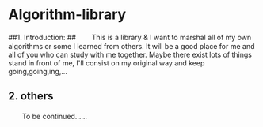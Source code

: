 # Algorithm-library #


##1. Introduction: ##
　　This is a library & I want to marshal all of my own algorithms or some I learned from others. It will be a good place for me and all of you who can study with me together. Maybe there exist lots of things stand in front of me, I'll consist on my original way and keep going,going,ing,...

## 2. others  ##
　　To be continued......